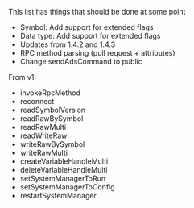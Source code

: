 This list has things that should be done at some point

* Symbol: Add support for extended flags
* Data type: Add support for extended flags
* Updates from 1.4.2 and 1.4.3
* RPC method parsing (pull request + attributes)
* Change sendAdsCommand to public

From v1:
* invokeRpcMethod
* reconnect
* readSymbolVersion
* readRawBySymbol
* readRawMulti
* readWriteRaw
* writeRawBySymbol
* writeRawMulti
* createVariableHandleMulti
* deleteVariableHandleMulti
* setSystemManagerToRun
* setSystemManagerToConfig
* restartSystemManager

